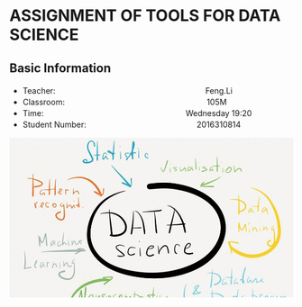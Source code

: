 # ASSIGNMENT OF TOOLS FOR DATA SCIENCE

## Basic Information

- Teacher:　　　　　　　　　　　　　　　　　　　Feng.Li
- Classroom:　　　　　　　　　　　　　　　　　　105M
- Time:　　　　　　　　　　　　　　　　　　Wednesday 19:20
- Student Number:　　　　　　　　　　　　　　2016310814

![data science](https://github.com/hjhsouhmikoto/tds19/raw/dev/2016310814/timg.jpg)
